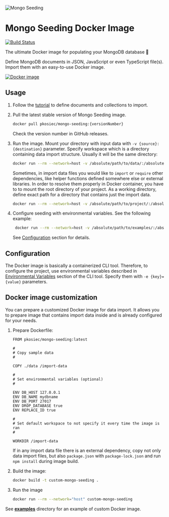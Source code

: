 ![Mongo Seeding](https://raw.githubusercontent.com/pkosiec/mongo-seeding/master/docs/assets/logo.png)

# Mongo Seeding Docker Image

[![Build Status](https://travis-ci.org/pkosiec/mongo-seeding.svg?branch=master)](https://travis-ci.org/pkosiec/mongo-seeding)

The ultimate Docker image for populating your MongoDB database :rocket: 

Define MongoDB documents in JSON, JavaScript or even TypeScript file(s). Import them with an easy-to-use Docker image.

[![Docker image](http://dockeri.co/image/pkosiec/mongo-seeding)](https://hub.docker.com/r/pkosiec/mongo-seeding/)

## Usage

1. Follow the [tutorial](../docs/import-data-definition.md) to define documents and collections to import.
1. Pull the latest stable version of Mongo Seeding image.

    ```bash
    docker pull pkosiec/mongo-seeding:{versionNumber}
    ```

    Check the version number in GitHub releases.

1. Run the image. Mount your directory with input data with `-v {source}:{destination}` parameter. Specify workspace which is a directory containing data import structure. Usually it will be the same directory:

    ```bash
    docker run --rm --network=host -v /absolute/path/to/data/:/absolute/path/to/data/ -w /absolute/path/to/data pkosiec/mongo-seeding
    ```

    Sometimes, in import data files you would like to `import` or `require` other dependencies, like helper functions defined somewhere else or external libraries. In order to resolve them properly in Docker container, you have to to mount the root directory of your project. As a  working directory, define exact path for a directory that contains just the import data.

     ```bash
    docker run --rm --network=host -v /absolute/path/to/project/:/absolute/path/to/project -w /absolute/path/to/project/import-data/ pkosiec/mongo-seeding
    ```

1. Configure seeding with environmental variables. See the following example:

    ```bash
     docker run --rm --network=host -v /absolute/path/to/examples/:/absolute/path/to/data/ -w /absolute/path/to/data/ -e DB_URI='mongodb://127.0.0.1:27017/mydbname' -e DROP_DATABASE=true pkosiec/mongo-seeding
     ```

    See [Configuration](#configuration) section for details.

## Configuration

The Docker image is basically a containerized CLI tool. Therefore, to configure the project, use environmental variables described in [Environmental Variables](../cli/README.md#environmental-variables) section of the CLI tool. Specify them with `-e {key}={value}` parameters.

## Docker image customization

You can prepare a customized Docker image for data import. It allows you to prepare image that contains import data inside and is already configured for your needs.

1. Prepare Dockerfile:

    ```
    FROM pkosiec/mongo-seeding:latest

    #
    # Copy sample data
    #

    COPY ./data /import-data

    #
    # Set environmental variables (optional)
    #

    ENV DB_HOST 127.0.0.1
    ENV DB_NAME mydbname
    ENV DB_PORT 27017
    ENV DROP_DATABASE true
    ENV REPLACE_ID true

    #
    # Set default workspace to not specify it every time the image is ran
    #

    WORKDIR /import-data
    ```

    If in any import data file there is an external dependency, copy not only data import files, but also `package.json` with `package-lock.json` and run `npm install` during image build.

1. Build the image:

    ```bash
    docker build -t custom-mongo-seeding .
    ```

1. Run the image

    ```bash
    docker run --rm --network="host" custom-mongo-seeding
    ```

See [**examples**](../examples) directory for an example of custom Docker image. 